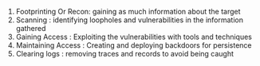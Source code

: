 1. Footprinting Or Recon: gaining as much information about the target
2. Scanning : identifying loopholes and vulnerabilities in the information gathered
3. Gaining Access : Exploiting the vulnerabilities with tools and techniques
4. Maintaining Access : Creating and deploying backdoors for persistence
5. Clearing logs : removing traces and records to avoid being caught